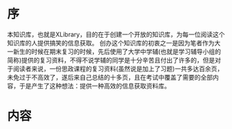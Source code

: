 # 序

本知识库，也就是XLibrary，目的在于创建一个开放的知识库，为每一位阅读这个知识库的人提供搞笑的信息获取。
创办这个知识库的初衷之一是因为笔者作为大一新生的时候在期末复习的时候，先后使用了大学中学辅(也就是学习辅导小组的简称)提供的复习资料，不得不说学辅的同学是十分辛苦且付出了许多的，但是对于阅读者来说，一份思政课程的复习资料(虽然说是加上了习题)一共多达百余页，未免过于不高效了，遂后来自己总结的十多页，且在考试中覆盖了需要的全部内容，于是产生了这种想法：提供一种高效的信息获取资料库。

# 内容

